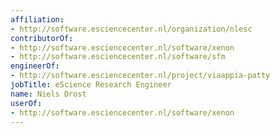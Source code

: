 ```yaml
---
affiliation:
- http://software.esciencecenter.nl/organization/nlesc
contributorOf:
- http://software.esciencecenter.nl/software/xenon
- http://software.esciencecenter.nl/software/sfm
engineerOf:
- http://software.esciencecenter.nl/project/viaappia-patty
jobTitle: eScience Research Engineer
name: Niels Drost
userOf:
- http://software.esciencecenter.nl/software/xenon
---
```


